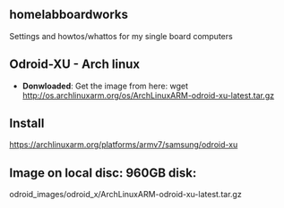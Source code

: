 ## homelabboardworks
Settings and howtos/whattos for my single board computers

## Odroid-XU - Arch linux

* **Donwloaded**: Get the image from here:
wget http://os.archlinuxarm.org/os/ArchLinuxARM-odroid-xu-latest.tar.gz

## Install

https://archlinuxarm.org/platforms/armv7/samsung/odroid-xu

## Image on local disc: 960GB disk:
odroid_images/odroid_x/ArchLinuxARM-odroid-xu-latest.tar.gz